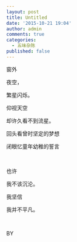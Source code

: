 ```yaml
---
layout: post
title: Untitled
date: '2015-10-21 19:04'
author: admin
comments: true
categories:
  - 五味杂陈
published: false
---
```

窗外

夜空，

繁星闪烁。

仰视天空

却许久看不到流星。

回头看曾时坚定的梦想

闭眼忆童年幼稚的誓言

&nbsp;

也许

我不该沉沦。

我坚信

我并不平凡。

&nbsp;

BY

